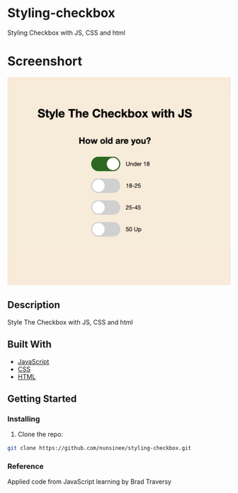# Styling-checkbox

Styling Checkbox with JS, CSS and html

# Screenshort

![image](./styledCheckbox.png)

## Description

Style The Checkbox with JS, CSS and html

## Built With

-   [JavaScript](https://www.javascript.com/)
-   [CSS](https://www.w3schools.com/w3css/defaulT.asp)
-   [HTML](https://html.com/)

## Getting Started

### Installing

1. Clone the repo:

```bash
git clone https://github.com/nunsinee/styling-checkbox.git
```

### Reference

Applied code from JavaScript learning by Brad Traversy
